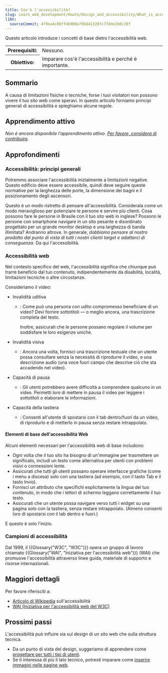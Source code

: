 ```yaml
---
title: Cos'è l'accessibilità?
slug: Learn_web_development/Howto/Design_and_accessibility/What_is_accessibility
l10n:
  sourceCommit: 479ea4c8bff4b900a7968413287c77dde2b0c20f
---
```


Questo articolo introduce i concetti di base dietro l'accessibilità web.

<table class="standard-table">
  <tbody>
    <tr>
      <th scope="row">Prerequisiti:</th>
      <td>Nessuno.</td>
    </tr>
    <tr>
      <th scope="row">Obiettivo:</th>
      <td>Imparare cos'è l'accessibilità e perché è importante.</td>
    </tr>
  </tbody>
</table>

## Sommario

A causa di limitazioni fisiche o tecniche, forse i tuoi visitatori non possono vivere il tuo sito web come speravi. In questo articolo forniamo principi generali di accessibilità e spieghiamo alcune regole.

## Apprendimento attivo

_Non è ancora disponibile l'apprendimento attivo. [Per favore, considera di contribuire](/it/docs/MDN/Community/Getting_started)._

## Approfondimenti

### Accessibilità: principi generali

Potremmo associare l'accessibilità inizialmente a limitazioni negative. Questo edificio deve essere accessibile, quindi deve seguire queste normative per la larghezza delle porte, la dimensione dei bagni e il posizionamento degli ascensori.

Questo è un modo ristretto di pensare all'accessibilità. Considerala come un modo meraviglioso per potenziare le persone e servire più clienti. Cosa possono fare le persone in Brasile con il tuo sito web in inglese? Possono le persone con smartphone navigare in un sito pesante e disordinato progettato per un grande monitor desktop e una larghezza di banda illimitata? Andranno altrove. In generale, _dobbiamo pensare al nostro prodotto dal punto di vista di tutti i nostri clienti target e adattarci di conseguenza._ Da qui l'accessibilità.

### Accessibilità web

Nel contesto specifico del web, l'accessibilità significa che chiunque può trarre beneficio dal tuo contenuto, indipendentemente da disabilità, località, limitazioni tecniche o altre circostanze.

Consideriamo il video:

- Invalidità uditiva

  - : Come può una persona con udito compromesso beneficiare di un video? Devi fornire sottotitoli — o meglio ancora, una trascrizione completa del testo.

    Inoltre, assicurati che le persone possano regolare il volume per soddisfare le loro esigenze uniche.

- Invalidità visiva
  - : Ancora una volta, fornisci una trascrizione testuale che un utente possa consultare senza la necessità di riprodurre il video, e una descrizione audio (una voce fuori campo che descrive ciò che sta accadendo nel video).
- Capacità di pausa
  - : Gli utenti potrebbero avere difficoltà a comprendere qualcuno in un video. Permetti loro di mettere in pausa il video per leggere i sottotitoli o elaborare le informazioni.
- Capacità della tastiera
  - : Consenti all'utente di spostarsi con il tab dentro/fuori da un video, di riprodurlo e di metterlo in pausa senza restare intrappolato.

#### Elementi di base dell'accessibilità Web

Alcuni elementi necessari per l'accessibilità web di base includono:

- Ogni volta che il tuo sito ha bisogno di un'immagine per trasmettere un significato, includi un testo come alternativa per utenti con problemi visivi o connessioni lente.
- Assicurati che tutti gli utenti possano operare interfacce grafiche (come i menu a discesa) solo con una tastiera (ad esempio, con il tasto Tab e il tasto Invio).
- Fornisci un attributo che specifichi esplicitamente la lingua del tuo contenuto, in modo che i lettori di schermo leggano correttamente il tuo testo.
- Assicurati che un utente possa navigare verso tutti i widget su una pagina solo con la tastiera, senza restare intrappolato. (Almeno consenti loro di spostarsi con il tab dentro e fuori.)

E questo è solo l'inizio.

### Campioni di accessibilità

Dal 1999, il {{Glossary("W3C", "W3C")}} opera un gruppo di lavoro chiamato {{Glossary("WAI", "Iniziativa per l'accessibilità web")}} (WAI) che promuove l'accessibilità attraverso linee guida, materiale di supporto e risorse internazionali.

## Maggiori dettagli

Per favore riferisciti a:

- [Articolo di Wikipedia](https://en.wikipedia.org/wiki/Accessibility) sull'accessibilità
- [WAI (Iniziativa per l'accessibilità web del W3C)](https://www.w3.org/WAI/)

## Prossimi passi

L'accessibilità può influire sia sul design di un sito web che sulla struttura tecnica.

- Da un punto di vista del design, suggeriamo di apprendere come [progettare per tutti i tipi di utenti](/it/docs/Learn_web_development/Howto/Design_and_accessibility/Design_for_all_types_of_users).
- Se ti interessa di più il lato tecnico, potresti imparare come [inserire immagini nelle pagine web](/it/docs/Learn_web_development/Core/Structuring_content/HTML_images).
